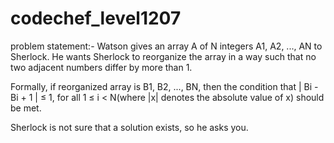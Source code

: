 # codechef_level1207
problem statement:-
Watson gives an array A of N integers A1, A2, ..., AN to Sherlock. He wants Sherlock to reorganize the array in a way such that no two adjacent numbers differ by more than 1.

Formally, if reorganized array is B1, B2, ..., BN, then the condition that | Bi - Bi + 1 | ≤ 1, for all 1 ≤ i < N(where |x| denotes the absolute value of x) should be met.

Sherlock is not sure that a solution exists, so he asks you.
